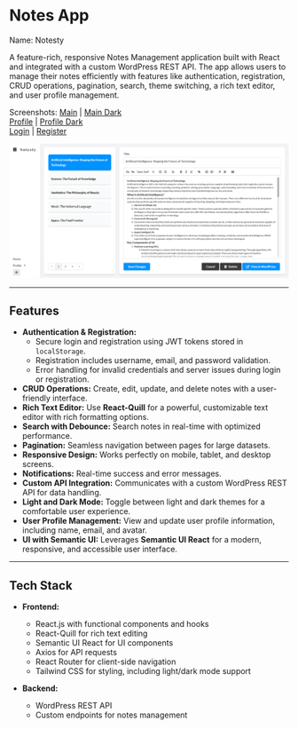 # Notes App

Name: Notesty

A feature-rich, responsive Notes Management application built with React and integrated with a custom WordPress REST API. The app allows users to manage their notes efficiently with features like authentication, registration, CRUD operations, pagination, search, theme switching, a rich text editor, and user profile management.

Screenshots: [Main](https://github.com/DimaWide/02-pet-notify-app-react-wp/blob/main/src/img/main.png) | [Main Dark](https://github.com/DimaWide/02-pet-notify-app-react-wp/blob/main/src/img/main-dark.png)   
[Profile](https://github.com/DimaWide/02-pet-notify-app-react-wp/blob/main/src/img/profile.png) | [Profile Dark](https://github.com/DimaWide/02-pet-notify-app-react-wp/blob/main/src/img/profile-dark.png)   
[Login](https://github.com/DimaWide/02-pet-notify-app-react-wp/blob/main/src/img/login.png) | [Register](https://github.com/DimaWide/02-pet-notify-app-react-wp/blob/main/src/img/register.png)   

![Notes App Screenshot](https://github.com/DimaWide/02-pet-notify-app-react-wp/blob/main/src/img/main.png)

---

## Features

- **Authentication & Registration:**  
  - Secure login and registration using JWT tokens stored in `localStorage`.
  - Registration includes username, email, and password validation.
  - Error handling for invalid credentials and server issues during login or registration.
- **CRUD Operations:** Create, edit, update, and delete notes with a user-friendly interface.
- **Rich Text Editor:** Use **React-Quill** for a powerful, customizable text editor with rich formatting options.
- **Search with Debounce:** Search notes in real-time with optimized performance.
- **Pagination:** Seamless navigation between pages for large datasets.
- **Responsive Design:** Works perfectly on mobile, tablet, and desktop screens.
- **Notifications:** Real-time success and error messages.
- **Custom API Integration:** Communicates with a custom WordPress REST API for data handling.
- **Light and Dark Mode:** Toggle between light and dark themes for a comfortable user experience.
- **User Profile Management:** View and update user profile information, including name, email, and avatar.
- **UI with Semantic UI:** Leverages **Semantic UI React** for a modern, responsive, and accessible user interface.

---

## Tech Stack

- **Frontend:**  
  - React.js with functional components and hooks
  - React-Quill for rich text editing
  - Semantic UI React for UI components
  - Axios for API requests
  - React Router for client-side navigation
  - Tailwind CSS for styling, including light/dark mode support

- **Backend:**  
  - WordPress REST API
  - Custom endpoints for notes management
